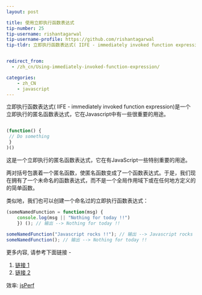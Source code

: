 ```yaml
---
layout: post

title: 使用立即执行函数表达式
tip-number: 25
tip-username: rishantagarwal 
tip-username-profile: https://github.com/rishantagarwal
tip-tldr: 立即执行函数表达式( IIFE - immediately invoked function expression)是一个立即执行的匿名函数表达式，它在Javascript中有一些很重要的用途。


redirect_from:
  - /zh_cn/Using-immediately-invoked-function-expression/

categories:
    - zh_CN
    - javascript
---
```


立即执行函数表达式( IIFE - immediately invoked function expression)是一个立即执行的匿名函数表达式，它在Javascript中有一些很重要的用途。

```javascript

(function() {
 // Do something​
 }
)()

```

这是一个立即执行的匿名函数表达式，它在有JavaScript一些特别重要的用途。

两对括号包裹着一个匿名函数，使匿名函数变成了一个函数表达式。于是，我们现在拥有了一个未命名的函数表达式，而不是一个全局作用域下或在任何地方定义的的简单函数。

类似地，我们也可以创建一个命名过的立即执行函数表达式：

```javascript
(someNamedFunction = function(msg) {
	console.log(msg || "Nothing for today !!")
	}) (); // 输出 --> Nothing for today !!​
​
someNamedFunction("Javascript rocks !!"); // 输出 --> Javascript rocks !!
someNamedFunction(); // 输出 --> Nothing for today !!​
```

更多内容, 请参考下面链接 - 
1. [链接 1](https://blog.mariusschulz.com/2016/01/13/disassembling-javascripts-iife-syntax) 
2. [链接 2](http://javascriptissexy.com/12-simple-yet-powerful-javascript-tips/) 

效率:
[jsPerf](http://jsperf.com/iife-with-call)